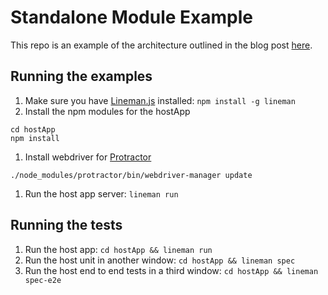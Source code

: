 # Standalone Module Example

This repo is an example of the architecture outlined in the blog
post [here]().

## Running the examples
1. Make sure you have [Lineman.js]() installed: `npm install -g lineman`
1. Install the npm modules for the hostApp
```
cd hostApp
npm install
```
1. Install webdriver for [Protractor]()
```
./node_modules/protractor/bin/webdriver-manager update
```
1. Run the host app server: `lineman run`

## Running the tests
1. Run the host app: `cd hostApp && lineman run`
1. Run the host unit in another window: `cd hostApp && lineman spec`
1. Run the host end to end tests in a third window: `cd hostApp && lineman spec-e2e`
